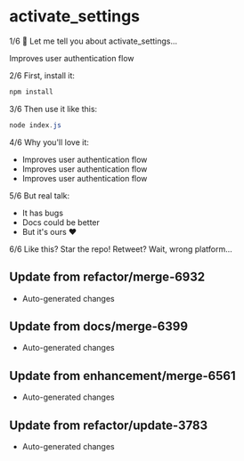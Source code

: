 # activate_settings

1/6 🧵 Let me tell you about activate_settings...

Improves user authentication flow

2/6 First, install it:

```bash
npm install
```

3/6 Then use it like this:

```powershell
node index.js
```

4/6 Why you'll love it:
- Improves user authentication flow
- Improves user authentication flow
- Improves user authentication flow

5/6 But real talk:
- It has bugs
- Docs could be better
- But it's ours ❤️

6/6 Like this? Star the repo!
Retweet? Wait, wrong platform...

## Update from refactor/merge-6932
- Auto-generated changes

## Update from docs/merge-6399
- Auto-generated changes

## Update from enhancement/merge-6561
- Auto-generated changes

## Update from refactor/update-3783
- Auto-generated changes
